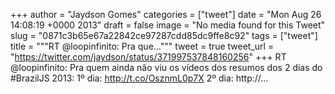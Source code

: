 
+++
author = "Jaydson Gomes"
categories = ["tweet"]
date = "Mon Aug 26 14:08:19 +0000 2013"
draft = false
image = "No media found for this Tweet"
slug = "0871c3b65e67a22842ce97287cdd85dc9ffe8c92"
tags = ["tweet"]
title = """RT @loopinfinito: Pra que..."""
tweet = true
tweet_url = "https://twitter.com/jaydson/status/371997537848160256"
+++
RT @loopinfinito: Pra quem ainda não viu os vídeos dos resumos dos 2 dias do #BrazilJS 2013:
1º dia: http://t.co/OsznmL0p7X
2º dia: http://…
